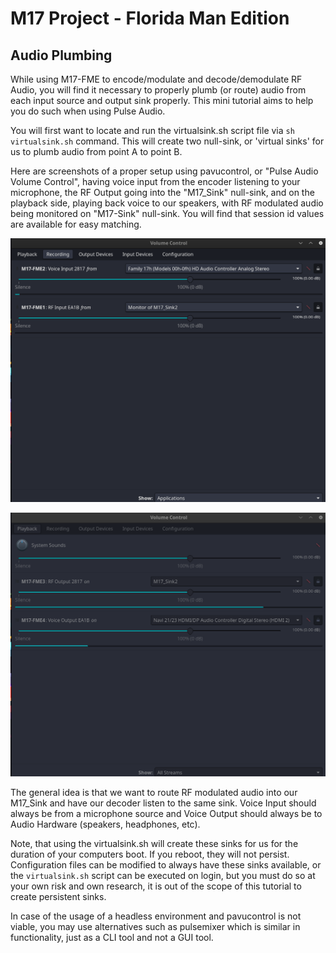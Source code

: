
# M17 Project - Florida Man Edition

## Audio Plumbing

While using M17-FME to encode/modulate and decode/demodulate RF Audio, you will find it necessary to properly plumb (or route) audio from each input source and output sink properly. This mini tutorial aims to help you do such when using Pulse Audio.

You will first want to locate and run the virtualsink.sh script file via `sh virtualsink.sh` command. This will create two null-sink, or 'virtual sinks' for us to plumb audio from point A to point B. 

Here are screenshots of a proper setup using pavucontrol, or "Pulse Audio Volume Control", having voice input from the encoder listening to your microphone, the RF Output going into the "M17_Sink" null-sink, and on the playback side, playing back voice to our speakers, with RF modulated audio being monitored on "M17-Sink" null-sink. You will find that session id values are available for easy matching.

![Audio 1](https://github.com/lwvmobile/m17-fme/blob/main/pavucontrol_plumbing1.png)

![Audio 2](https://github.com/lwvmobile/m17-fme/blob/main/pavucontrol_plumbing2.png)

The general idea is that we want to route RF modulated audio into our M17_Sink and have our decoder listen to the same sink. Voice Input should always be from a microphone source and Voice Output should always be to Audio Hardware (speakers, headphones, etc).

Note, that using the virtualsink.sh will create these sinks for us for the duration of your computers boot. If you reboot, they will not persist. Configuration files can be modified to always have these sinks available, or the `virtualsink.sh` script can be executed on login, but you must do so at your own risk and own research, it is out of the scope of this tutorial to create persistent sinks.

In case of the usage of a headless environment and pavucontrol is not viable, you may use alternatives such as pulsemixer which is similar in functionality, just as a CLI tool and not a GUI tool.